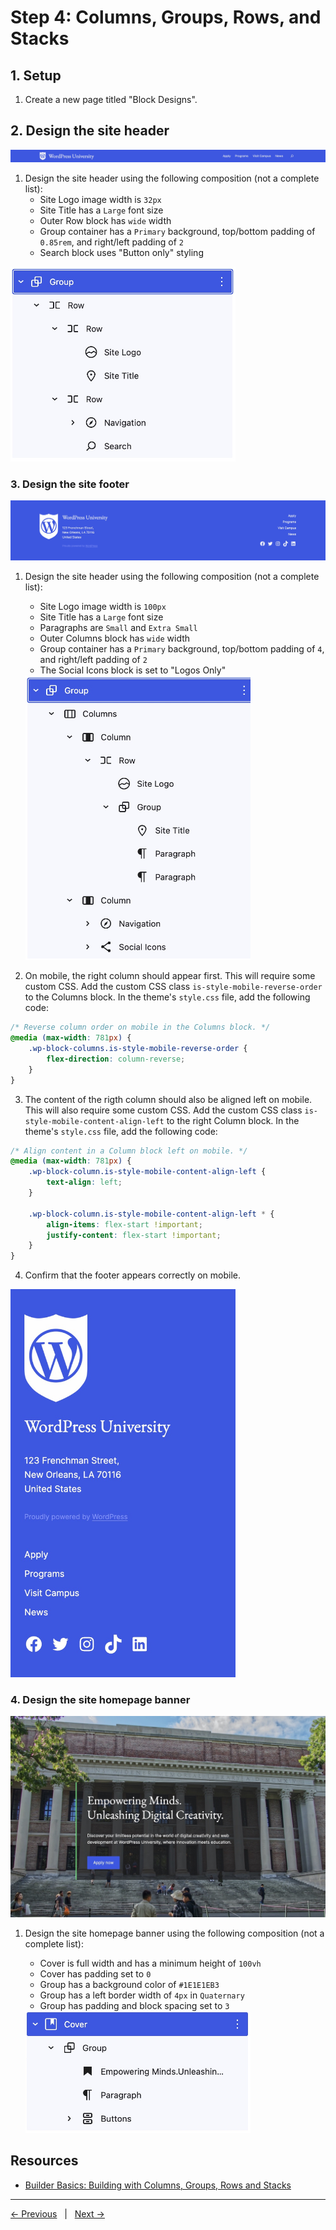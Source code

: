 # Step 4: Columns, Groups, Rows, and Stacks 

## 1. Setup
1. Create a new page titled "Block Designs".

## 2. Design the site header
![img](/steps/step-4/screenshots/site-header.jpg)

1. Design the site header using the following composition (not a complete list):
	- Site Logo image width is `32px`
	- Site Title has a `Large` font size
	- Outer Row block has `wide` width
	- Group container has a `Primary` background, top/bottom padding of `0.85rem`, and right/left padding of `2`
	- Search block uses "Button only" styling

<img src="screenshots/site-header-composition.jpg" width="360">

### 3. Design the site footer
![img](/steps/step-4/screenshots/site-footer.jpg)

1. Design the site header using the following composition (not a complete list):
	- Site Logo image width is `100px`
	- Site Title has a `Large` font size
	- Paragraphs are `Small` and `Extra Small`
	- Outer Columns block has `wide` width
	- Group container has a `Primary` background, top/bottom padding of `4`, and right/left padding of `2`
	- The Social Icons block is set to "Logos Only"

	<img src="screenshots/site-footer-composition.jpg" width="360">
2. On mobile, the right column should appear first. This will require some custom CSS. Add the custom CSS class `is-style-mobile-reverse-order` to the Columns block. In the theme's `style.css` file, add the following code: 
```css
/* Reverse column order on mobile in the Columns block. */
@media (max-width: 781px) {
    .wp-block-columns.is-style-mobile-reverse-order {
        flex-direction: column-reverse;
    }
}
```
3. The content of the rigth column should also be aligned left on mobile. This will also require some custom CSS. Add the custom CSS class `is-style-mobile-content-align-left` to the right Column block. In the theme's `style.css` file, add the following code:
```css
/* Align content in a Column block left on mobile. */
@media (max-width: 781px) {
    .wp-block-column.is-style-mobile-content-align-left {
        text-align: left;
    }

    .wp-block-column.is-style-mobile-content-align-left * {
        align-items: flex-start !important;
        justify-content: flex-start !important;
    }
}
```
4. Confirm that the footer appears correctly on mobile. 

<img src="screenshots/site-footer-mobile.jpg" width="360">

### 4. Design the site homepage banner

![img](/steps/step-4/screenshots/site-banner.jpg)

1. Design the site homepage banner using the following composition (not a complete list):
	- Cover is full width and has a minimum height of `100vh`
	- Cover has padding set to `0`
	- Group has a background color of `#1E1E1EB3`
	- Group has a left border width of `4px` in `Quaternary`
	- Group has padding and block spacing set to `3` 

	<img src="screenshots/site-banner-composition.jpg" width="360">

## Resources
- [Builder Basics: Building with Columns, Groups, Rows and Stacks](https://wordpress.tv/2022/12/02/builder-basics-building-with-columns-groups-rows-and-stacks/)

---
[← Previous](/steps/step-3/readme.md) &nbsp;&nbsp;|&nbsp;&nbsp; [Next →](/steps/step-5/readme.md)


